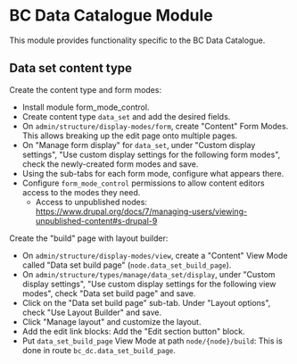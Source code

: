 # BC Data Catalogue Module

This module provides functionality specific to the BC Data Catalogue.

## Data set content type

Create the content type and form modes:
- Install module form_mode_control.
- Create content type `data_set` and add the desired fields.
- On `admin/structure/display-modes/form`, create "Content" Form Modes. This
  allows breaking up the edit page onto multiple pages.
- On "Manage form display" for `data_set`, under "Custom display settings", "Use
  custom display settings for the following form modes", check the newly-created
  form modes and save.
- Using the sub-tabs for each form mode, configure what appears there.
- Configure `form_mode_control` permissions to allow content editors access to
  the modes they need.
  - Access to unpublished nodes: https://www.drupal.org/docs/7/managing-users/viewing-unpublished-content#s-drupal-9

Create the "build" page with layout builder:
- On `admin/structure/display-modes/view`, create a "Content" View Mode called
  "Data set build page" (`node.data_set_build_page`).
- On `admin/structure/types/manage/data_set/display`, under "Custom display
  settings", "Use custom display settings for the following view modes", check
  "Data set build page" and save.
- Click on the "Data set build page" sub-tab. Under "Layout options", check "Use
  Layout Builder" and save.
- Click "Manage layout" and customize the layout.
- Add the edit link blocks: Add the "Edit section button" block.
- Put `data_set_build_page` View Mode at path `node/{node}/build`: This is done
  in route `bc_dc.data_set_build_page`.
